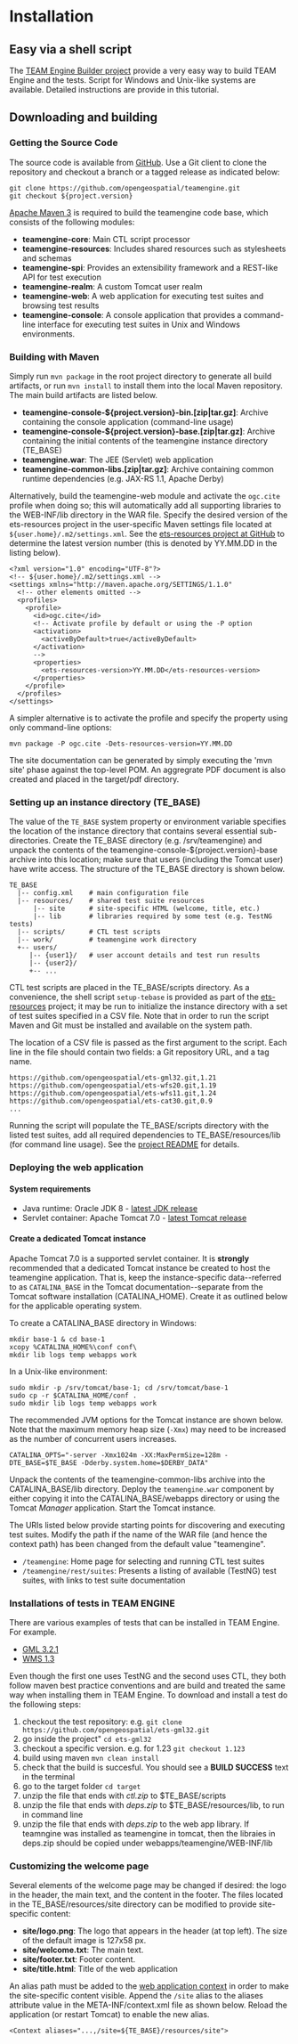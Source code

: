 # Installation

## Easy via a shell script

The [TEAM Engine Builder project](https://github.com/opengeospatial/teamengine-builder) provide a very easy way to build TEAM Engine and the tests. Script for Windows and Unix-like systems are available. Detailed instructions are provide in this tutorial.

## Downloading and building

### Getting the Source Code 

The source code is available from [GitHub](https://github.com/opengeospatial/teamengine). 
Use a Git client to clone the repository and checkout a branch or a tagged release 
as indicated below:

    git clone https://github.com/opengeospatial/teamengine.git
    git checkout ${project.version}

[Apache Maven 3](http://maven.apache.org/) is required to build the teamengine 
code base, which consists of the following modules:

-   **teamengine-core**: Main CTL script processor
-   **teamengine-resources**: Includes shared resources such as stylesheets
    and schemas
-   **teamengine-spi**: Provides an extensibility framework and a REST-like
    API for test execution
-   **teamengine-realm**: A custom Tomcat user realm
-   **teamengine-web**: A web application for executing test suites and
    browsing test results
-   **teamengine-console**: A console application that provides a
    command-line interface for executing test suites in Unix and Windows
    environments.

### Building with Maven

Simply run `mvn package` in the root project directory to generate all
build artifacts, or run `mvn install` to install them into the local
Maven repository. The main build artifacts are listed below.

- **teamengine-console-\${project.version}-bin.[zip|tar.gz]**: Archive containing the console application (command-line usage)
- **teamengine-console-\${project.version}-base.[zip|tar.gz]**: Archive containing the initial contents of the teamengine instance
    directory (TE\_BASE)
- **teamengine.war**: The JEE (Servlet) web application
- **teamengine-common-libs.[zip|tar.gz]**: Archive containing common runtime dependencies (e.g. JAX-RS 1.1,
    Apache Derby)

Alternatively, build the teamengine-web module and activate the
`ogc.cite` profile when doing so; this will automatically add all
supporting libraries to the WEB-INF/lib directory in the WAR file.
Specify the desired version of the ets-resources project in the
user-specific Maven settings file located at
`${user.home}/.m2/settings.xml`. See the [ets-resources project at
GitHub](https://github.com/opengeospatial/ets-resources) to determine
the latest version number (this is denoted by YY.MM.DD in the listing
below).

    <?xml version="1.0" encoding="UTF-8"?>
    <!-- ${user.home}/.m2/settings.xml -->
    <settings xmlns="http://maven.apache.org/SETTINGS/1.1.0" 
      <!-- other elements omitted -->
      <profiles>
        <profile>
          <id>ogc.cite</id>
          <!-- Activate profile by default or using the -P option
          <activation>
            <activeByDefault>true</activeByDefault>
          </activation>
          -->
          <properties>
            <ets-resources-version>YY.MM.DD</ets-resources-version>
          </properties>
        </profile>
      </profiles>
    </settings>

A simpler alternative is to activate the profile and specify the
property using only command-line options:

    mvn package -P ogc.cite -Dets-resources-version=YY.MM.DD

The site documentation can be generated by simply executing the 'mvn
site' phase against the top-level POM. An aggregrate PDF document is
also created and placed in the target/pdf directory.


### Setting up an instance directory (TE_BASE)

The value of the `TE_BASE` system property or environment variable
specifies the location of the instance directory that contains several
essential sub-directories. Create the TE_BASE directory (e.g.
/srv/teamengine) and unpack the contents of the
teamengine-console-\${project.version}-base archive into this location;
make sure that users (including the Tomcat user) have write access. The
structure of the TE\_BASE directory is shown below.

    TE_BASE
      |-- config.xml    # main configuration file
      |-- resources/    # shared test suite resources
          |-- site      # site-specific HTML (welcome, title, etc.)
          |-- lib       # libraries required by some test (e.g. TestNG tests)
      |-- scripts/      # CTL test scripts
      |-- work/         # teamengine work directory
      +-- users/
         |-- {user1}/   # user account details and test run results
         |-- {user2}/
         +-- ...

CTL test scripts are placed in the TE_BASE/scripts directory. As a
convenience, the shell script `setup-tebase` is provided as part of the
[ets-resources](https://github.com/opengeospatial/ets-resources)
project; it may be run to initialize the instance directory with a set
of test suites specified in a CSV file. Note that in order to run the
script Maven and Git must be installed and available on the system path.

The location of a CSV file is passed as the first argument to the
script. Each line in the file should contain two fields: a Git
repository URL, and a tag name.

    https://github.com/opengeospatial/ets-gml32.git,1.21
    https://github.com/opengeospatial/ets-wfs20.git,1.19
    https://github.com/opengeospatial/ets-wfs11.git,1.24
    https://github.com/opengeospatial/ets-cat30.git,0.9
    ...

Running the script will populate the TE_BASE/scripts directory with the
listed test suites, add all required dependencies to
TE_BASE/resources/lib (for command line usage). See the [project
README](https://github.com/opengeospatial/ets-resources) for details.


### Deploying the web application

#### System requirements

-   Java runtime: Oracle JDK 8 - [latest JDK
    release](http://www.oracle.com/technetwork/java/javase/downloads/)
-   Servlet container: Apache Tomcat 7.0 - [latest Tomcat
    release](http://tomcat.apache.org/download-70.cgi)

#### Create a dedicated Tomcat instance

Apache Tomcat 7.0 is a supported servlet container. It is **strongly**
recommended that a dedicated Tomcat instance be created to host the
teamengine application. That is, keep the instance-specific
data--referred to as `CATALINA_BASE` in the Tomcat documentation--separate 
from the Tomcat software installation (CATALINA_HOME). Create it as 
outlined below for the applicable operating system.

To create a CATALINA_BASE directory in Windows:

    mkdir base-1 & cd base-1
    xcopy %CATALINA_HOME%\conf conf\
    mkdir lib logs temp webapps work

In a Unix-like environment:

    sudo mkdir -p /srv/tomcat/base-1; cd /srv/tomcat/base-1
    sudo cp -r $CATALINA_HOME/conf .
    sudo mkdir lib logs temp webapps work

The recommended JVM options for the Tomcat instance are shown below.
Note that the maximum memory heap size (`-Xmx`) may need to be increased
as the number of concurrent users increases.

`CATALINA_OPTS="-server -Xmx1024m -XX:MaxPermSize=128m -DTE_BASE=$TE_BASE -Dderby.system.home=$DERBY_DATA"`

Unpack the contents of the teamengine-common-libs archive into the
CATALINA_BASE/lib directory. Deploy the `teamengine.war` component by
either copying it into the CATALINA_BASE/webapps directory or using the
Tomcat *Manager* application. Start the Tomcat instance.

The URIs listed below provide starting points for discovering and
executing test suites. Modify the path if the name of the WAR file (and
hence the context path) has been changed from the default value
"teamengine".

* `/teamengine`: Home page for selecting and running CTL test suites
* `/teamengine/rest/suites`: Presents a listing of available (TestNG) test suites, 
with links to test suite documentation


### Installations of tests in TEAM ENGINE

There are various examples of tests that can be installed in TEAM Engine. For example.

- [GML 3.2.1](https://github.com/opengeospatial/ets-gml32)
- [WMS 1.3](https://github.com/opengeospatial/ets-wms13)

Even though the first one uses TestNG and the second uses CTL, they both follow maven best practice conventions and are build and treated the same way when installing them in TEAM Engine. To download and install a test do the following steps:

1. checkout the test repository: e.g. `git clone  https://github.com/opengeospatial/ets-gml32.git`
2. go inside the project" `cd ets-gml32`
3. checkout a specific version. e.g. for 1.23 `git checkout 1.123`
4. build using maven `mvn clean install`
5. check that the build is succesful. You should see a **BUILD SUCCESS** text in the terminal
6. go to the target folder `cd target`
7. unzip the file that ends with *ctl.zip* to $TE_BASE/scripts
8. unzip the file that ends with *deps.zip* to $TE_BASE/resources/lib, to run in command line
9. unzip the file that ends with *deps.zip* to the web app library. If teamngine was installed as teamengine in tomcat, then the libraies in deps.zip should be copied under webapps/teamengine/WEB-INF/lib 


### Customizing the welcome page

Several elements of the welcome page may be changed if desired: the logo
in the header, the main text, and the content in the footer. The files
located in the TE_BASE/resources/site directory can be modified to
provide site-specific content:


- **site/logo.png**: The logo that appears in the header (at top left). The size of the default image is 127x58 px.
- **site/welcome.txt**: The main text.
- **site/footer.txt**: Footer content.
- **site/title.html**: Title of the web application


An alias path must be added to the [web application context](https://tomcat.apache.org/tomcat-7.0-doc/config/context.html)
in order to make the site-specific content visible. Append the `/site` alias 
to the aliases attribute value in the META-INF/context.xml file as shown below. 
Reload the application (or restart Tomcat) to enable the new alias.

    <Context aliases="...,/site=${TE_BASE}/resources/site">
